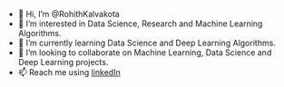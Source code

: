 - 👋 Hi, I’m @RohithKalvakota
- 👀 I’m interested in Data Science, Research and Machine Learning Algorithms.
- 🌱 I’m currently learning Data Science and Deep Learning Algorithms.
- 💞️ I’m looking to collaborate on Machine Learning, Data Science and Deep Learning projects.
- 📫 Reach me using [linkedIn](https://www.linkedin.com/in/rohithkalvakota/) 

<!---
RohithKalvakota/RohithKalvakota is a ✨ special ✨ repository because its `README.md` (this file) appears on your GitHub profile.
You can click the Preview link to take a look at your changes.
--->

